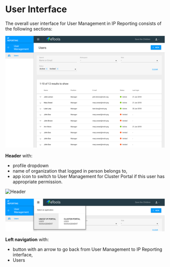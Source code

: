 # User Interface

The overall user interface for User Management in IP Reporting consists of the following sections:

![](../../../.gitbook/assets/screen-shot-2018-08-28-at-10.32.59.png)

**Header** with:

* profile dropdown
* name of organization that logged in person belongs to,
* app icon to switch to User Management for Cluster Portal if this user has appropriate permission.

![Header](https://lh6.googleusercontent.com/hoPORkewz9AJAPHFMAYac5PyGje7xnqKAUJRHtDzhc0CVezJ3Kecqnh-RfB15uGQbRGtqWIook1O1YMnWwaZQWu_a_xVVLawnkErF4_iPohmFVh2xMZLhDpD_hhhfH7rFPFMRuHW)

![](../../../.gitbook/assets/screen-shot-2018-08-22-at-09.36.48.png)

**Left navigation** with:

* button with an arrow to go back from User Management to IP Reporting interface,
* Users

